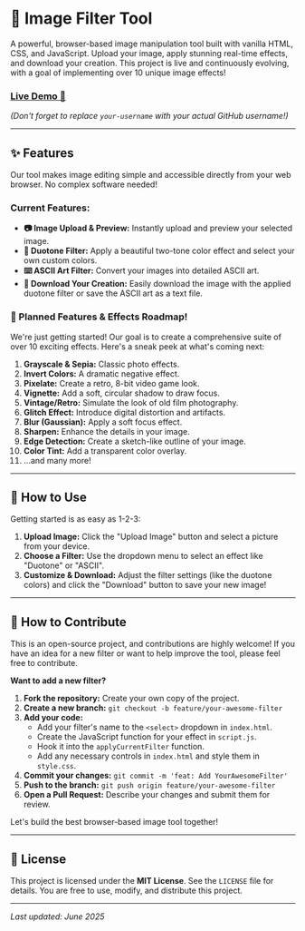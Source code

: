 # 📸 Image Filter Tool

A powerful, browser-based image manipulation tool built with vanilla HTML, CSS, and JavaScript. Upload your image, apply stunning real-time effects, and download your creation. This project is live and continuously evolving, with a goal of implementing over 10 unique image effects!

### [Live Demo 🚀](https://your-username.github.io/image-filter-tool/)

*(Don't forget to replace `your-username` with your actual GitHub username!)*

---

## ✨ Features

Our tool makes image editing simple and accessible directly from your web browser. No complex software needed!

### Current Features:
* **📷 Image Upload & Preview:** Instantly upload and preview your selected image.
* **🎨 Duotone Filter:** Apply a beautiful two-tone color effect and select your own custom colors.
* **⌨️ ASCII Art Filter:** Convert your images into detailed ASCII art.
* **💾 Download Your Creation:** Easily download the image with the applied duotone filter or save the ASCII art as a text file.

### 🌟 Planned Features & Effects Roadmap!

We're just getting started! Our goal is to create a comprehensive suite of over 10 exciting effects. Here's a sneak peek at what's coming next:

1.  **Grayscale & Sepia:** Classic photo effects.
2.  **Invert Colors:** A dramatic negative effect.
3.  **Pixelate:** Create a retro, 8-bit video game look.
4.  **Vignette:** Add a soft, circular shadow to draw focus.
5.  **Vintage/Retro:** Simulate the look of old film photography.
6.  **Glitch Effect:** Introduce digital distortion and artifacts.
7.  **Blur (Gaussian):** Apply a soft focus effect.
8.  **Sharpen:** Enhance the details in your image.
9.  **Edge Detection:** Create a sketch-like outline of your image.
10. **Color Tint:** Add a transparent color overlay.
11. ...and many more!

---

## 🚀 How to Use

Getting started is as easy as 1-2-3:

1.  **Upload Image:** Click the "Upload Image" button and select a picture from your device.
2.  **Choose a Filter:** Use the dropdown menu to select an effect like "Duotone" or "ASCII".
3.  **Customize & Download:** Adjust the filter settings (like the duotone colors) and click the "Download" button to save your new image!

---

## 🤝 How to Contribute

This is an open-source project, and contributions are highly welcome! If you have an idea for a new filter or want to help improve the tool, please feel free to contribute.

**Want to add a new filter?**

1.  **Fork the repository:** Create your own copy of the project.
2.  **Create a new branch:** `git checkout -b feature/your-awesome-filter`
3.  **Add your code:**
    * Add your filter's name to the `<select>` dropdown in `index.html`.
    * Create the JavaScript function for your effect in `script.js`.
    * Hook it into the `applyCurrentFilter` function.
    * Add any necessary controls in `index.html` and style them in `style.css`.
4.  **Commit your changes:** `git commit -m 'feat: Add YourAwesomeFilter'`
5.  **Push to the branch:** `git push origin feature/your-awesome-filter`
6.  **Open a Pull Request:** Describe your changes and submit them for review.

Let's build the best browser-based image tool together!

---

## 📜 License

This project is licensed under the **MIT License**. See the `LICENSE` file for details. You are free to use, modify, and distribute this project.

---
_Last updated: June 2025_
